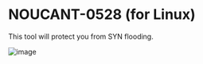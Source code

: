 # NOUCANT-0528 (for Linux)
This tool will protect you from SYN flooding.

![image](https://github.com/jason1343/NOUCANT-0528/assets/96876149/816c37cc-75bb-4276-9685-c4b6b8d46d45)

